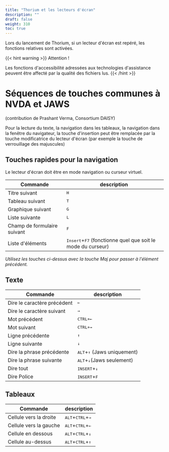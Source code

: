 ```yaml
---
title: "Thorium et les lecteurs d'écran"
description: ""
draft: false
weight: 310
toc: true
---
```


Lors du lancement de Thorium, si un lecteur d'écran est repéré, les fonctions relatives sont activées.

{{< hint warning >}}
Attention !

Les fonctions d'accessibilité adressées aux technologies d'assistance peuvent être affecté par la qualité des fichiers lus. 
{{< /hint >}}


# Séquences de touches communes à NVDA et JAWS

(contribution de Prashant Verma, Consortium DAISY)

Pour la lecture du texte, la navigation dans les tableaux, la navigation dans la fenêtre du navigateur, la touche d'insertion peut être remplacée par la touche modificatrice du lecteur d'écran (par exemple la touche de verrouillage des majuscules)

## Touches rapides pour la navigation 

Le lecteur d'écran doit être en mode navigation ou curseur virtuel.

|Commande |description|
|---|---|
|Titre suivant |<kbd>H</kbd>|
|Tableau suivant |<kbd>T</kbd>|
|Graphique suivant |<kbd>G</kbd>|
|Liste suivante |<kbd>L</kbd>|
|Champ de formulaire suivant |<kbd>F</kbd>|
|Liste d'éléments |<kbd>Insert</kbd>+<kbd>F7</kbd> (fonctionne quel que soit le mode du curseur)|

*Utilisez les touches ci-dessus avec la touche Maj pour passer à l'élément précédent.*

## Texte

|Commande |description|
|---|---|
|Dire le caractère précédent |<kbd>&larr;</kbd>|
|Dire le caractère suivant |<kbd>&rarr;</kbd>|
|Mot précédent |<kbd>CTRL+<kbd>&larr;</kbd>|
|Mot suivant |<kbd>CTRL+<kbd>&rarr;</kbd>|
|Ligne précédente |<kbd>&uarr;</kbd>|
|Ligne suivante |<kbd>&darr;</kbd>|
|Dire la phrase précédente |<kbd>ALT</kbd>+<kbd>&uarr;</kbd> (Jaws uniquement)|
|Dire la phrase suivante |<kbd>ALT</kbd>+<kbd>&darr;</kbd>(Jaws seulement)|
|Dire tout |<kbd>INSERT</kbd>+<kbd>&darr;</kbd>|
|Dire Police |<kbd>INSERT</kbd>+<kbd>F</kbd>|

## Tableaux

|Commande |description|
|---|---|
|Cellule vers la droite |<kbd>ALT</kbd>+<kbd>CTRL</kbd>+<kbd>&rarr;</kbd>|
|Cellule vers la gauche |<kbd>ALT</kbd>+<kbd>CTRL</kbd>+<kbd>&larr;</kbd>|
|Cellule en dessous |<kbd>ALT</kbd>+<kbd>CTRL</kbd>+<kbd>&darr;</kbd>|
|Cellule au-dessus |<kbd>ALT</kbd>+<kbd>CTRL</kbd>+<kbd>&uarr;</kbd>|
